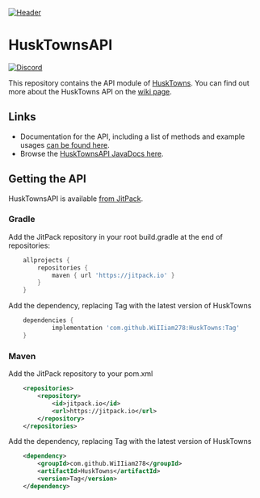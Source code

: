 [![Header](https://i.imgur.com/JckKnZZ.png "Header")](https://github.com/WiIIiam278/HuskTownsAPI/)
# HuskTownsAPI
[![Discord](https://img.shields.io/discord/818135932103557162?color=7289da&logo=discord)](https://discord.gg/tVYhJfyDWG)

This repository contains the API module of [HuskTowns](https://github.com/WiIIiam278/HuskTowns). You can find out more about the HuskTowns API on the [wiki page](https://github.com/WiIIiam278/HuskTowns/wiki/API).

## Links
* Documentation for the API, including a list of methods and example usages [can be found here](https://github.com/WiIIiam278/HuskTowns/wiki/API).
* Browse the [HuskTownsAPI JavaDocs here](https://javadoc.jitpack.io/com/github/WiIIiam278/HuskTowns/latest/javadoc/).

## Getting the API
HuskTownsAPI is available [from JitPack](https://jitpack.io/#WiIIiam278/HuskTowns).

### Gradle
Add the JitPack repository in your root build.gradle at the end of repositories:
```groovy
	allprojects {
		repositories {
			maven { url 'https://jitpack.io' }
		}
	}
```
Add the dependency, replacing Tag with the latest version of HuskTowns
```groovy
	dependencies {
	        implementation 'com.github.WiIIiam278:HuskTowns:Tag'
	}
```

### Maven
Add the JitPack repository to your pom.xml
```xml
	<repositories>
		<repository>
		    <id>jitpack.io</id>
		    <url>https://jitpack.io</url>
		</repository>
	</repositories>
```
Add the dependency, replacing Tag with the latest version of HuskTowns
```xml
	<dependency>
	    <groupId>com.github.WiIIiam278</groupId>
	    <artifactId>HuskTowns</artifactId>
	    <version>Tag</version>
	</dependency>
```
